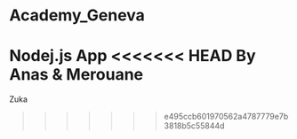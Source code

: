 # Academy_Geneva
Nodej.js App
<<<<<<< HEAD
By Anas & Merouane
=======
Zuka
>>>>>>> e495ccb601970562a4787779e7b3818b5c55844d
